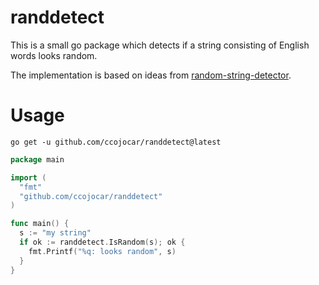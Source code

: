 # randdetect

This is a small go package which detects if a string consisting of English words looks random.

The implementation is based on ideas from [random-string-detector](https://github.com/mehmedkadric/random-string-detector).

# Usage

```
go get -u github.com/ccojocar/randdetect@latest
```

```go
package main

import (
  "fmt"
  "github.com/ccojocar/randdetect"
)

func main() {
  s := "my string"
  if ok := randdetect.IsRandom(s); ok {
    fmt.Printf("%q: looks random", s)
  }
}

```
